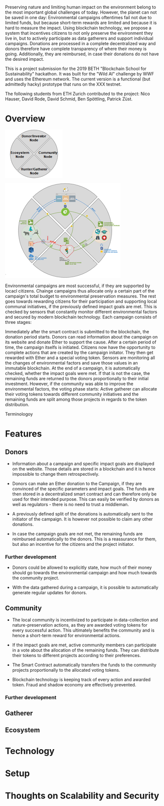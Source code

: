 Preserving nature and limiting human impact on the environment belong to the most important global challenges of today. However, the planet can not be saved in one day: Environmental campaigns oftentimes fail not due to limited funds, but because short-term rewards are limited and because it is hard to measure the impact. Using blockchain technology, we propose a system that incentives citizens to not only preserve the environment they live in, but to actively participate as data gatherers and support individual campaigns. Donations are processed in a complete decentralized way and donors therefore have complete transparency of where their money is going. Additionally, they are reimbursed, in case their donations do not have the desired impact.

This is a project submission for the 2019 BETH "Blockchain School for Sustainability" hackathon. It was built for the "Wild AI" challenge by WWF and uses the Ethereum network. The current version is a functional (but admittedly hacky) prototype that runs on the XXX testnet.

The following students from ETH Zurich contributed to the project: Nico Hauser, David Rode, David Schmid, Ben Spöttling, Patrick Züst.

# Overview

![1550128728832](assets/1550128728832.png)

![1550128804700](assets/1550128804700.png)

Environmental campaigns are most successful, if they are supported by locacl citizens. Chainge campaigns thus allocate only a certain part of the campaign's total budget to environmental preservation measures. The rest goes towards rewarding citizens for their participation and supporting local communal initiatives, if the previously defined impact goals are met. This is checked by sensors that constantly monitor different environmental factors and secured by modern blockchain technology. Each campaign consists of three stages:

Immediately after the smart contract is submitted to the blockchain, the donation period starts. Donors can read information about the campaign on its website and donate Ether to support the cause. After a certain period of time, the campaign itselfs is initiated. Citizens now have the opportunity to complete actions that are created by the campaign initator. They then get rewarded with Ether and a special voting token. Sensors are monitoring all the changes of environmental factors and save those values in an immutable blockchain. At the end of a campaign, it is automatically checked, whether the impact goals were met. If that is not the case, the remaining funds are returned to the donors proportionally to their initial investment. However, if the community was able to improve the environmental factors, the voting phase starts: Active gatherer can allocate their voting tokens towards different community initiatives and the remaining funds are split among those projects in regards to the token distribution.

Terminologoy

# Features

## Donors

- Information about a campaign and specific impact goals are displayed on the website. Those details are stored in a blockchain and it is hence impossible to change them retrospectively.

- Donors can make an Ether donation to the Campaign, if they are convinced of the specific parameters and impact goals. The funds are then stored in a decentralized smart contract and can therefore only be used for their intended purpose. This can easily be verified by donors as well as regulators - there is no need to trust a middleman.

- A previously defined split of the donations is automatically sent to the initiator of the campaign. It is however not possible to claim any other donations.

- In case the campaign goals are not met, the remaining funds are reimbursed automatically to the donors. This is a reassurance for them, but also an incentive for the citizens and the project initiator.

### Further development

- Donors could be allowed to explicitly state, how much of their money should go towards the environmental campaign and how much towards the community project. 

- With the data gathered during a campaign, it is possible to automatically generate regular updates for donors.
  

## Community 

- The local community is incentivized to participate in data-collection and nature-preservation actions, as they are awarded voting tokens for every successful action. This ultimately benefits the community and is hence a short-term reward for environmental actions.

- If the impact goals are met, active community members can participate in a vote about the allocation of the remaining funds. They can distribute their tokens to different projects according to their preferences.

- The Smart Contract automatically transfers the funds to the community projects proportionally to the allocated voting tokens.

- Blockchain technology is keeping track of every action and awarded token. Fraud and shadow economy are effectively prevented.

### Further development



## Gatherer


## Ecosystem


# Technology


# Setup


# Thoughts on Scalability and Security

